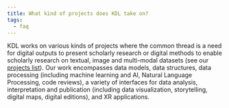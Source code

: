 ```yaml
---
title: What kind of projects does KDL take on?
tags:
  - faq
---
```


KDL works on various kinds of projects where the common thread is a need for digital outputs to present scholarly research or digital methods to enable scholarly research on textual, image and multi-modal datasets (see our [projects list](/projects/)). Our work encompasses data models, data structures, data processing (including machine learning and AI, Natural Language Processing, code reviews), a variety of interfaces for data analysis, interpretation and publication (including data visualization, storytelling, digital maps, digital editions), and XR applications. 
